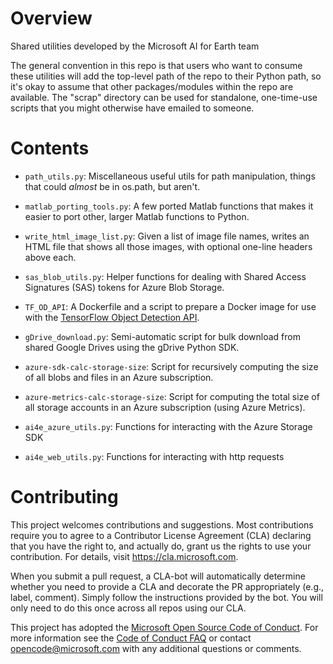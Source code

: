 # Overview

Shared utilities developed by the Microsoft AI for Earth team

The general convention in this repo is that users who want to consume these utilities will add the top-level path of the repo to their Python path, so it's okay to assume that other packages/modules within the repo are available.  The "scrap" directory can be used for standalone, one-time-use scripts that you might otherwise have emailed to someone.

# Contents

- `path_utils.py`: Miscellaneous useful utils for path manipulation, things that could *almost* be in os.path, but aren't.

- `matlab_porting_tools.py`: A few ported Matlab functions that makes it easier to port other, larger Matlab functions to Python.

- `write_html_image_list.py`: Given a list of image file names, writes an HTML file that shows all those images, with optional one-line headers above each.

- `sas_blob_utils.py`: Helper functions for dealing with Shared Access Signatures (SAS) tokens
for Azure Blob Storage.

- `TF_OD_API`: A Dockerfile and a script to prepare a Docker image for use with the [TensorFlow Object Detection API](https://github.com/tensorflow/models/tree/master/research/object_detection).

- `gDrive_download.py`: Semi-automatic script for bulk download from shared Google Drives using the gDrive Python SDK.

- `azure-sdk-calc-storage-size`: Script for recursively computing the size of all blobs and files in an Azure subscription.

- `azure-metrics-calc-storage-size`: Script for computing the total size of all storage accounts in an Azure subscription (using Azure Metrics).

- `ai4e_azure_utils.py`: Functions for interacting with the Azure Storage SDK

- `ai4e_web_utils.py`: Functions for interacting with http requests

# Contributing

This project welcomes contributions and suggestions.  Most contributions require you to agree to a
Contributor License Agreement (CLA) declaring that you have the right to, and actually do, grant us
the rights to use your contribution. For details, visit https://cla.microsoft.com.

When you submit a pull request, a CLA-bot will automatically determine whether you need to provide
a CLA and decorate the PR appropriately (e.g., label, comment). Simply follow the instructions
provided by the bot. You will only need to do this once across all repos using our CLA.

This project has adopted the [Microsoft Open Source Code of Conduct](https://opensource.microsoft.com/codeofconduct/).
For more information see the [Code of Conduct FAQ](https://opensource.microsoft.com/codeofconduct/faq/) or
contact [opencode@microsoft.com](mailto:opencode@microsoft.com) with any additional questions or comments.
